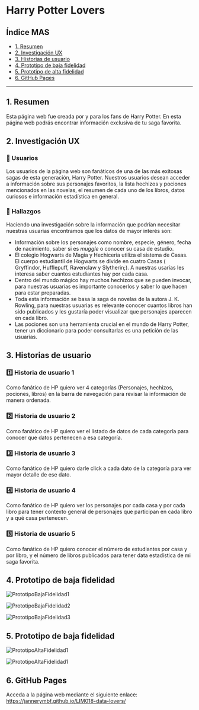 # Harry Potter Lovers

## Índice MAS

* [1. Resumen](#1-resumen)
* [2. Investigación UX](#2-investigación-ux)
* [3. Historias de usuario](#3-historias-de-usuario)
* [4. Prototipo de baja fidelidad](#4-prototipo-de-baja-fidelidad)
* [5. Prototipo de alta fidelidad](#5-prototipo-de-alta-fidelidad)
* [6. GitHub Pages](#5-github-pages)
***

## 1. Resumen

Esta página web fue creada por y para los fans de Harry Potter. En esta página web 
podrás encontrar información exclusiva de tu saga favorita.

## 2. Investigación UX

### :bust_in_silhouette: Usuarios

Los usuarios de la página web son fanáticos de una de las más exitosas sagas de esta generación, Harry Potter. Nuestros usuarios desean acceder a información sobre sus personajes favoritos, la lista hechizos y pociones mencionados en las novelas, el resumen de cada uno de los libros, datos curiosos e información estadística en general.

### :mag_right: Hallazgos

Haciendo una investigación sobre la información que podrían necesitar
nuestras usuarias encontramos que los datos de mayor interés son:

- Información sobre los personajes como nombre, especie, género, fecha de
  nacimiento, saber si es _muggle_ o conocer su casa de estudio.
- El colegio Hogwarts de Magia y Hechicería utiliza el sistema de Casas.
  El cuerpo estudiantil de Hogwarts se divide en cuatro Casas ( Gryffindor,
  Hufflepuff, Ravenclaw y Slytherin;). A nuestras usarías les interesa saber
  cuantos estudiantes hay por cada casa.
- Dentro del mundo mágico hay muchos hechizos que se pueden invocar, para
  nuestras usuarias es importante conocerlos y saber lo que hacen
  para estar preparadas.
- Toda esta información se basa la saga de novelas de la autora J. K. Rowling,
  para nuestras usuarias es relevante conocer cuantos libros han sido publicados
  y les gustaría poder visualizar que personajes aparecen en cada libro.
- Las pociones son una herramienta crucial en el mundo de Harry Potter,
  tener un diccionario para poder consultarlas es una petición de las usuarias.

## 3. Historias de usuario

### :one: Historia de usuario 1
Como fanático de HP quiero ver 4 categorías (Personajes, hechizos, pociones, libros) en la barra de navegación para revisar la información de manera ordenada.
### :two: Historia de usuario 2
Como fanático de HP quiero ver el listado de datos de cada categoría para conocer que datos pertenecen a esa categoría.
### :three: Historia de usuario 3 
Como fanático de HP quiero darle click a cada dato de la categoría para ver mayor detalle de ese dato.
### :four: Historia de usuario 4
Como fanático de HP quiero ver los personajes por cada casa y por cada libro para tener contexto general de personajes que participan en cada libro y a qué casa pertenecen.
### :five: Historia de usuario 5
Como fanático de HP quiero conocer el número de estudiantes por casa y por libro, y el número de libros publicados para tener data estadística de mi saga favorita.

## 4. Prototipo de baja fidelidad

![PrototipoBajaFidelidad1](Prototype1.jpg)

![PrototipoBajaFidelidad2](Prototype2.jpg)

![PrototipoBajaFidelidad3](Prototype3.jpg)

## 5. Prototipo de baja fidelidad

![PrototipoAltaFidelidad1](HPDesktop.png)

![PrototipoAltaFidelidad1](HPMobile.png)

## 6. GitHub Pages

Acceda a la página web mediante el siguiente enlace: https://jannerymbf.github.io/LIM018-data-lovers/


